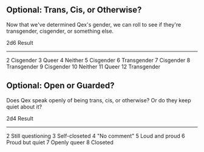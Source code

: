 ## Optional: Trans, Cis, or Otherwise?

Now that we've determined Qex's gender, we can roll to see if they're transgender,
cisgender, or something else.

 2d6    Result
-----   -------------------------
  2     Cisgender
  3     Queer
  4     Neither
  5     Cisgender
  6     Transgender
  7     Cisgender
  8     Transgender
  9     Cisgender
 10     Neither
 11     Queer
 12     Transgender

## Optional: Open or Guarded?

Does Qex speak openly of being trans, cis, or otherwise? Or do they keep quiet about it?

 2d4     Result
-----    -------------------
  2      Still questioning
  3      Self-closeted
  4      "No comment"
  5      Loud and proud
  6      Proud but quiet
  7      Openly queer
  8      Closeted

